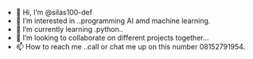 - 👋 Hi, I’m @silas100-def
- 👀 I’m interested in ..programming AI amd machine learning.
- 🌱 I’m currently learning .python..
- 💞️ I’m looking to collaborate on different projects together...
- 📫 How to reach me ..call  or chat me up on this number  08152791954.

<!---
silas100-def/silas100-def is a ✨ special ✨ repository because its `README.md` (this file) appears on your GitHub profile.
You can click the Preview link to take a look at your changes.
--->

